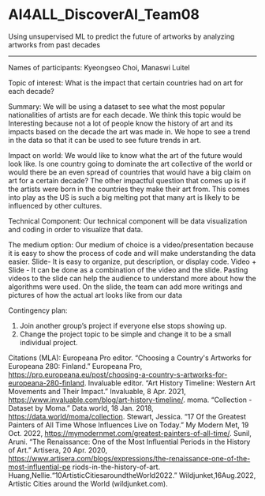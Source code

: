 # AI4ALL_DiscoverAI_Team08
Using unsupervised ML to predict the future of artworks by analyzing artworks from past decades

--------------------------------------------------
Names of participants:
Kyeongseo Choi, Manaswi Luitel 

Topic of interest:
What is the impact that certain countries had on art for each decade?

Summary:
We will be using a dataset to see what the most popular nationalities of artists are for each decade. We think this topic would be Interesting because not a lot of people know the history of art and its impacts based on the decade the art was made in. We hope to see a trend in the data so that it can be used to see future trends in art.

Impact on world:
We would like to know what the art of the future would look like. Is one country going to dominate the art collective of the world or would there be an even spread of countries that would have a big claim on art for a certain decade? The other impactful question that comes up is if the artists were born in the countries they make their art from. This comes into play as the US is such a big melting pot that many art is likely to be influenced by other cultures.

Technical Component:
Our technical component will be data visualization and coding in order to visualize that data.

The medium option:
Our medium of choice is a video/presentation because it is easy to show the process of code and will make understanding the data easier.
Slide- It is easy to organize, put description, or display code.
Video + Slide - It can be done as a combination of the video and the slide. Pasting videos to the slide can help the audience to understand more about how the algorithms were used. On the slide, the team can add more writings and pictures of how the actual art looks like from our data

Contingency plan:
1. Join another group’s project if everyone else stops showing up.
2. Change the project topic to be simple and change it to be a small individual project.

Citations (MLA):
Europeana Pro editor. “Choosing a Country's Artworks for Europeana 280: Finland.” Europeana Pro, https://pro.europeana.eu/post/choosing-a-country-s-artworks-for-europeana-280-finland.
Invaluable editor. “Art History Timeline: Western Art Movements and Their Impact.” Invaluable, 8 Apr. 2021,
https://www.invaluable.com/blog/art-history-timeline/.
moma. “Collection - Dataset by Moma.” Data.world, 18 Jan. 2018,
https://data.world/moma/collection.
Stewart, Jessica. “17 Of the Greatest Painters of All Time Whose Influences Live on Today.” My Modern Met, 19 Oct. 2022, https://mymodernmet.com/greatest-painters-of-all-time/.
Sunil, Aruni. “The Renaissance: One of the Most Influential Periods in the History of Art.” Artisera, 20 Apr. 2020, https://www.artisera.com/blogs/expressions/the-renaissance-one-of-the-most-influential-pe riods-in-the-history-of-art.
Huang,Nellie.“10ArtisticCitiesaroundtheWorld2022.” Wildjunket,16Aug.2022, Artistic Cities around the World (wildjunket.com).
